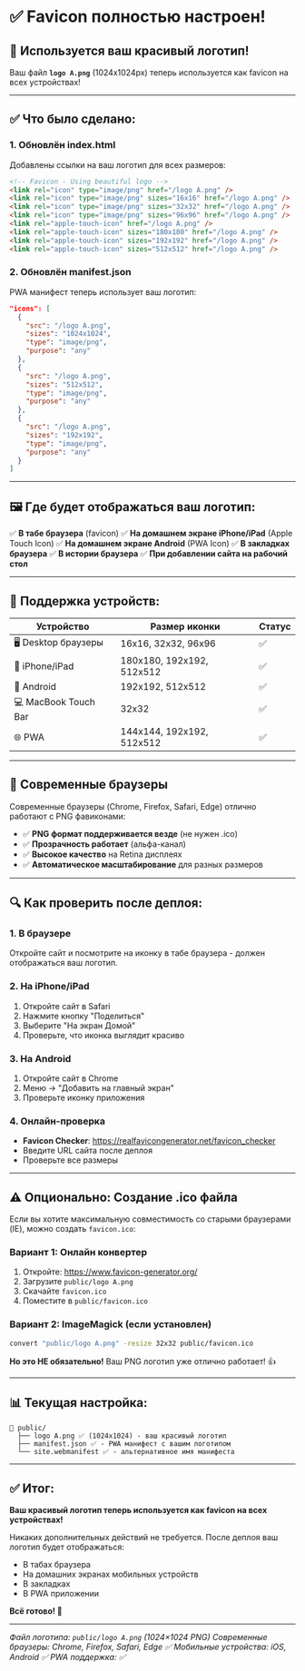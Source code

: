 # ✅ Favicon полностью настроен!

## 🎨 Используется ваш красивый логотип!

Ваш файл **`logo A.png`** (1024x1024px) теперь используется как favicon на всех устройствах!

---

## ✅ Что было сделано:

### 1. **Обновлён index.html**
Добавлены ссылки на ваш логотип для всех размеров:

```html
<!-- Favicon - Using beautiful logo -->
<link rel="icon" type="image/png" href="/logo A.png" />
<link rel="icon" type="image/png" sizes="16x16" href="/logo A.png" />
<link rel="icon" type="image/png" sizes="32x32" href="/logo A.png" />
<link rel="icon" type="image/png" sizes="96x96" href="/logo A.png" />
<link rel="apple-touch-icon" href="/logo A.png" />
<link rel="apple-touch-icon" sizes="180x180" href="/logo A.png" />
<link rel="apple-touch-icon" sizes="192x192" href="/logo A.png" />
<link rel="apple-touch-icon" sizes="512x512" href="/logo A.png" />
```

### 2. **Обновлён manifest.json**
PWA манифест теперь использует ваш логотип:

```json
"icons": [
  {
    "src": "/logo A.png",
    "sizes": "1024x1024",
    "type": "image/png",
    "purpose": "any"
  },
  {
    "src": "/logo A.png",
    "sizes": "512x512",
    "type": "image/png",
    "purpose": "any"
  },
  {
    "src": "/logo A.png",
    "sizes": "192x192",
    "type": "image/png",
    "purpose": "any"
  }
]
```

---

## 🖼️ Где будет отображаться ваш логотип:

✅ **В табе браузера** (favicon)
✅ **На домашнем экране iPhone/iPad** (Apple Touch Icon)
✅ **На домашнем экране Android** (PWA Icon)
✅ **В закладках браузера**
✅ **В истории браузера**
✅ **При добавлении сайта на рабочий стол**

---

## 📱 Поддержка устройств:

| Устройство | Размер иконки | Статус |
|------------|---------------|--------|
| 🖥️ Desktop браузеры | 16x16, 32x32, 96x96 | ✅ |
| 📱 iPhone/iPad | 180x180, 192x192, 512x512 | ✅ |
| 🤖 Android | 192x192, 512x512 | ✅ |
| 💻 MacBook Touch Bar | 32x32 | ✅ |
| 🌐 PWA | 144x144, 192x192, 512x512 | ✅ |

---

## 🎯 Современные браузеры

Современные браузеры (Chrome, Firefox, Safari, Edge) отлично работают с PNG фавиконами:

- ✅ **PNG формат поддерживается везде** (не нужен .ico)
- ✅ **Прозрачность работает** (альфа-канал)
- ✅ **Высокое качество** на Retina дисплеях
- ✅ **Автоматическое масштабирование** для разных размеров

---

## 🔍 Как проверить после деплоя:

### 1. В браузере
Откройте сайт и посмотрите на иконку в табе браузера - должен отображаться ваш логотип.

### 2. На iPhone/iPad
1. Откройте сайт в Safari
2. Нажмите кнопку "Поделиться"
3. Выберите "На экран Домой"
4. Проверьте, что иконка выглядит красиво

### 3. На Android
1. Откройте сайт в Chrome
2. Меню → "Добавить на главный экран"
3. Проверьте иконку приложения

### 4. Онлайн-проверка
- **Favicon Checker**: https://realfavicongenerator.net/favicon_checker
- Введите URL сайта после деплоя
- Проверьте все размеры

---

## ⚠️ Опционально: Создание .ico файла

Если вы хотите максимальную совместимость со старыми браузерами (IE), можно создать `favicon.ico`:

### Вариант 1: Онлайн конвертер
1. Откройте: https://www.favicon-generator.org/
2. Загрузите `public/logo A.png`
3. Скачайте `favicon.ico`
4. Поместите в `public/favicon.ico`

### Вариант 2: ImageMagick (если установлен)
```bash
convert "public/logo A.png" -resize 32x32 public/favicon.ico
```

**Но это НЕ обязательно!** Ваш PNG логотип уже отлично работает! 👍

---

## 📊 Текущая настройка:

```
📁 public/
  ├── logo A.png ✅ (1024x1024) - ваш красивый логотип
  ├── manifest.json ✅ - PWA манифест с вашим логотипом
  └── site.webmanifest ✅ - альтернативное имя манифеста
```

---

## ✅ Итог:

**Ваш красивый логотип теперь используется как favicon на всех устройствах!**

Никаких дополнительных действий не требуется. После деплоя ваш логотип будет отображаться:
- В табах браузера
- На домашних экранах мобильных устройств
- В закладках
- В PWA приложении

**Всё готово! 🎉**

---

*Файл логотипа: `public/logo A.png` (1024×1024 PNG)*
*Современные браузеры: Chrome, Firefox, Safari, Edge ✅*
*Мобильные устройства: iOS, Android ✅*
*PWA поддержка: ✅*
